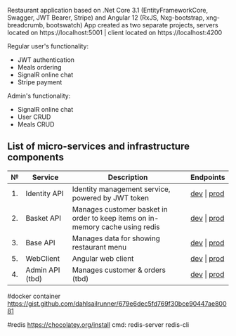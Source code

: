 Restaurant application based on .Net Core 3.1 (EntityFrameworkCore, Swagger, JWT Bearer, Stripe) and Angular 12 (RxJS, Nxg-bootstrap, xng-breadcrumb, bootswatch)
App created as two separate projects, servers located on https://localhost:5001 | client located on https://localhost:4200

Regular user's functionality:
* JWT authentication
* Meals ordering
* SignalR online chat
* Stripe payment

Admin's functionality:
* SignalR online chat
* User CRUD
* Meals CRUD

## List of micro-services and infrastructure components

<table>
   <thead>
    <th>№</th>
    <th>Service</th>
    <th>Description</th>
	<th>Endpoints</th>
  </thead>
  <tbody>
    <tr>
        <td align="center">1.</td>
        <td>Identity API</td>
        <td>Identity management service, powered by JWT token</td>
        <td>
            <a href="#">dev</a> | <a href="#">prod</a>
        </td>
    </tr>
    <tr>
        <td align="center">2.</td>
        <td>Basket API</td>
        <td>Manages customer basket in order to keep items on in-memory cache using redis</td>
        <td>
            <a href="#">dev</a> |
            <a href="#">prod</a>
        </td>
    </tr>
    <tr>
        <td align="center">3.</td>
        <td>Base API</td>
        <td>Manages data for showing restaurant menu</td>
        <td>
            <a href="#">dev</a> |
            <a href="#">prod</a>
        </td>
    </tr>
	<tr>
        <td align="center">5.</td>
        <td>WebClient</td>
        <td>Angular web client</td>
        <td>
            <a href="#">dev</a> |
            <a href="#">prod</a>
        </td>
    </tr>
	 <tr>
        <td align="center">4.</td>
        <td>Admin API (tbd)</td>
        <td>Manages customer & orders (tbd)</td>
        <td>
            <a href="#">dev</a> |
            <a href="#">prod</a>
        </td>
    </tr>
  </tbody>  
</table>

#docker container 
https://gist.github.com/dahlsailrunner/679e6dec5fd769f30bce90447ae80081

#redis
https://chocolatey.org/install
cmd: redis-server
	 redis-cli